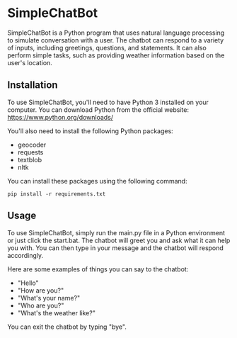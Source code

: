 # SimpleChatBot

SimpleChatBot is a Python program that uses natural language processing to simulate conversation with a user. The chatbot can respond to a variety of inputs, including greetings, questions, and statements. It can also perform simple tasks, such as providing weather information based on the user's location.

## Installation

To use SimpleChatBot, you'll need to have Python 3 installed on your computer. You can download Python from the official website: https://www.python.org/downloads/

You'll also need to install the following Python packages:

- geocoder
- requests
- textblob
- nltk

You can install these packages using the following command:
```
pip install -r requirements.txt
```

## Usage

To use SimpleChatBot, simply run the main.py file in a Python environment or just click the start.bat. The chatbot will greet you and ask what it can help you with. You can then type in your message and the chatbot will respond accordingly.

Here are some examples of things you can say to the chatbot:

- "Hello"
- "How are you?"
- "What's your name?"
- "Who are you?"
- "What's the weather like?"

You can exit the chatbot by typing "bye".
